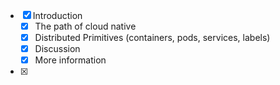 - [x] Introduction 
	- [x] The path of cloud native
	- [x] Distributed Primitives (containers, pods, services, labels)
	- [x] Discussion
	- [x] More information 
- [x] 
<!--stackedit_data:
eyJoaXN0b3J5IjpbMTkzMzYwNDQxLC0yMDg4NzQ2NjEyXX0=
-->